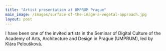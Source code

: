 ```yaml
---
title: "Artist presentation at UMPRUM Prague"
main_image: /images/surface-of-the-image-a-vegetal-approach.jpg
layout: post
---
```


I have been one of the invited artists in the Seminar of Digital Culture of the Academy of Arts, Architecture and Design in Prague (UMPRUM), led by Klára Peloušková. 



